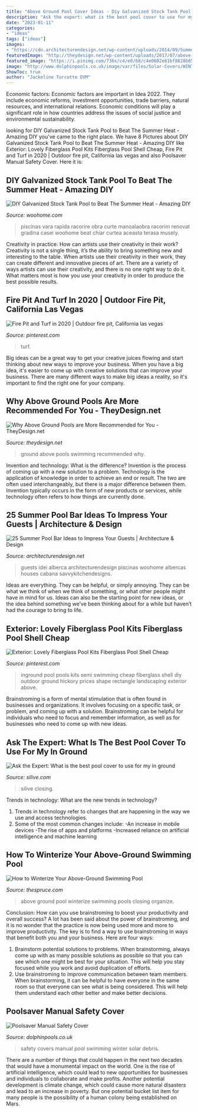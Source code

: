 ```yaml
---
title: "Above Ground Pool Cover Ideas - Diy Galvanized Stock Tank Pool To Beat The Summer Heat"
description: "Ask the expert: what is the best pool cover to use for my in ground"
date: "2023-01-11"
categories:
- "ideas"
tags: ["ideas"]
images:
- "https://cdn.architecturendesign.net/wp-content/uploads/2014/09/Summer-Pool-Bar-Ideas-8.jpg"
featuredImage: "http://theydesign.net/wp-content/uploads/2017/07/above-ground-swimming-pools-lakeland-fl-unique-pools-spas-intended-for-above-ground-pools-why-above-ground-pools-are-more-recommended-for-you-e1499324647749.jpg"
featured_image: "https://i.pinimg.com/736x/c4/e0/60/c4e0602e81bf8828b65d794e1ade7851.jpg"
image: "http://www.dolphinpools.co.uk/image/var/files/Solar-Covers/WINTER-DEBRIS-COVERS/Poolsaver-Manual-safety-cover.jpg"
ShowToc: true
author: "Jackeline Turcotte DVM"
---
```



Economic factors:
Economic factors are important in Idea 2022. They include economic reforms, investment opportunities, trade barriers, natural resources, and international relations. Economic conditions will play a significant role in how countries address the issues of social justice and environmental sustainability.

	

		
looking for DIY Galvanized Stock Tank Pool to Beat The Summer Heat - Amazing DIY you've came to the right place. We have 8 Pictures about DIY Galvanized Stock Tank Pool to Beat The Summer Heat - Amazing DIY like Exterior: Lovely Fiberglass Pool Kits Fiberglass Pool Shell Cheap, Fire Pit and Turf in 2020 | Outdoor fire pit, California las vegas and also Poolsaver Manual Safety Cover. Here it is:
		
    
## DIY Galvanized Stock Tank Pool To Beat The Summer Heat - Amazing DIY

<img loading=lazy src="https://www.woohome.com/wp-content/uploads/2016/06/galvanized-stock-tank-pool-ideas-woohome-3_0.jpg" onerror="this.onerror=null;this.src='https://tse3.mm.bing.net/th?id=OIP.rPObaOGChCdPeyK3JY7IjwHaR2&amp;pid=15.1';" alt="DIY Galvanized Stock Tank Pool to Beat The Summer Heat - Amazing DIY">

_Source: woohome.com_

>piscinas vara rapida racorire obra curte manoalaobra racorim renovat gradina casei woohome beat chiar curtea aceasta terasa musely. 

	

Creativity in practice: How can artists use their creativity in their work?
Creativity is not a single thing, it’s the ability to bring something new and interesting to the table. When artists use their creativity in their work, they can create different and innovative pieces of art. There are a variety of ways artists can use their creativity, and there is no one right way to do it. What matters most is how you use your creativity in order to produce the best possible results.

    
## Fire Pit And Turf In 2020 | Outdoor Fire Pit, California Las Vegas

<img loading=lazy src="https://i.pinimg.com/736x/43/c0/29/43c029ec94aaafeafc253feed98c5e48.jpg" onerror="this.onerror=null;this.src='https://tse3.mm.bing.net/th?id=OIP.7o1nChSmRCnLoHx8Q9LZNgHaIw&amp;pid=15.1';" alt="Fire Pit and Turf in 2020 | Outdoor fire pit, California las vegas">

_Source: pinterest.com_

>turf. 

	

Big ideas can be a great way to get your creative juices flowing and start thinking about new ways to improve your business. When you have a big idea, it's easier to come up with creative solutions that can improve your business. There are many different ways to make big ideas a reality, so it's important to find the right one for your company.

    
## Why Above Ground Pools Are More Recommended For You - TheyDesign.net

<img loading=lazy src="http://theydesign.net/wp-content/uploads/2017/07/above-ground-swimming-pools-lakeland-fl-unique-pools-spas-intended-for-above-ground-pools-why-above-ground-pools-are-more-recommended-for-you-e1499324647749.jpg" onerror="this.onerror=null;this.src='https://tse1.mm.bing.net/th?id=OIP.R9tku2lgiNAo7moh8SnigAHaFj&amp;pid=15.1';" alt="Why Above Ground Pools are More Recommended for You - TheyDesign.net">

_Source: theydesign.net_

>ground above pools swimming recommended why. 

	

Invention and technology: What is the difference?
Invention is the process of coming up with a new solution to a problem. Technology is the application of knowledge in order to achieve an end or result. The two are often used interchangeably, but there is a major difference between them. Invention typically occurs in the form of new products or services, while technology often refers to how things are currently done.

    
## 25 Summer Pool Bar Ideas To Impress Your Guests | Architecture &amp; Design

<img loading=lazy src="https://cdn.architecturendesign.net/wp-content/uploads/2014/09/Summer-Pool-Bar-Ideas-8.jpg" onerror="this.onerror=null;this.src='https://tse2.mm.bing.net/th?id=OIP.zQ8417LVYN1mBkaWMgjeLgHaFi&amp;pid=15.1';" alt="25 Summer Pool Bar Ideas to Impress Your Guests | Architecture &amp; Design">

_Source: architecturendesign.net_

>guests idei alberca architecturendesign piscinas woohome albercas houses cabana savvykitchendesigns. 

	

Ideas are everything. They can be helpful, or simply annoying. They can be what we think of when we think of something, or what other people might have in mind for us. Ideas can also be the starting point for new ideas, or the idea behind something we’ve been thinking about for a while but haven’t had the courage to bring to life.

    
## Exterior: Lovely Fiberglass Pool Kits Fiberglass Pool Shell Cheap

<img loading=lazy src="https://i.pinimg.com/736x/c4/e0/60/c4e0602e81bf8828b65d794e1ade7851.jpg" onerror="this.onerror=null;this.src='https://tse2.mm.bing.net/th?id=OIP.83HHQOoXzuFJfWZ37DTT8QHaFj&amp;pid=15.1';" alt="Exterior: Lovely Fiberglass Pool Kits Fiberglass Pool Shell Cheap">

_Source: pinterest.com_

>inground pool pools kits semi swimming cheap fiberglass shell diy outdoor ground hickory prices shape rectangle landscaping exterior above. 

	

Brainstroming is a form of mental stimulation that is often found in businesses and organizations. It involves focusing on a specific task, or problem, and coming up with a solution. Brainstroming can be helpful for individuals who need to focus and remember information, as well as for businesses who need to come up with new ideas.

    
## Ask The Expert: What Is The Best Pool Cover To Use For My In Ground

<img loading=lazy src="https://www.silive.com/resizer/T-9smn21Bxyjxmdb_8pcodAGC0k=/1280x0/smart/advancelocal-adapter-image-uploads.s3.amazonaws.com/image.silive.com/home/silive-media/width2048/img/homegarden_impact/photo/2009-sicc-building-awards-81b018774b508b29.jpg" onerror="this.onerror=null;this.src='https://tse1.mm.bing.net/th?id=OIP.pC7edZOn0Dj2Lyjrf1TFUAHaE8&amp;pid=15.1';" alt="Ask the Expert: What is the best pool cover to use for my in ground">

_Source: silive.com_

>silive closing. 

	

Trends in technology: What are the new trends in technology?
1. Trends in technology refer to changes that are happening in the way we use and access technologies. 
2. Some of the most common changes include: 
-An increase in mobile devices 
-The rise of apps and platforms 
-Increased reliance on artificial intelligence and machine learning 

    
## How To Winterize Your Above-Ground Swimming Pool

<img loading=lazy src="https://www.thespruce.com/thmb/Fm-28sjfvN9QAwYUWFCLPgWl-qA=/2309x1299/filters:fill(auto,1)/gettyaboveclean-5c013201c9e77c00012ea46e.jpg" onerror="this.onerror=null;this.src='https://tse1.mm.bing.net/th?id=OIP.PJhHJPlPeCRdgRS41UoBswHaEK&amp;pid=15.1';" alt="How to Winterize Your Above-Ground Swimming Pool">

_Source: thespruce.com_

>above ground pool winterize swimming pools closing organize. 

	

Conclusion: How can you use brainstroming to boost your productivity and overall success?
A lot has been said about the power of brainstroming, and it is no wonder that the practice is now being used more and more to improve productivity. The key is to find a way to use brainstroming in ways that benefit both you and your business. Here are four ways: 
1. Brainstorm potential solutions to problems. When brainstorming, always come up with as many possible solutions as possible so that you can see which one might be best for your situation. This will help you stay focused while you work and avoid duplication of efforts. 
2. Use brainstroming to improve communication between team members. When brainstorming, it can be helpful to have everyone in the same room so that everyone can see what is being considered. This will help them understand each other better and make better decisions. 

    
## Poolsaver Manual Safety Cover

<img loading=lazy src="http://www.dolphinpools.co.uk/image/var/files/Solar-Covers/WINTER-DEBRIS-COVERS/Poolsaver-Manual-safety-cover.jpg" onerror="this.onerror=null;this.src='https://tse4.mm.bing.net/th?id=OIP.CbUA4Mz_8lE6G7gkcuBxaAHaDx&amp;pid=15.1';" alt="Poolsaver Manual Safety Cover">

_Source: dolphinpools.co.uk_

>safety covers manual pool swimming winter solar debris. 

	

There are a number of things that could happen in the next two decades that would have a monumental impact on the world. One is the rise of artificial intelligence, which could lead to new opportunities for businesses and individuals to collaborate and make profits. Another potential development is climate change, which could cause more natural disasters and lead to an increase in poverty. But one potential bucket list item for many people is the possibility of a human colony being established on Mars.

